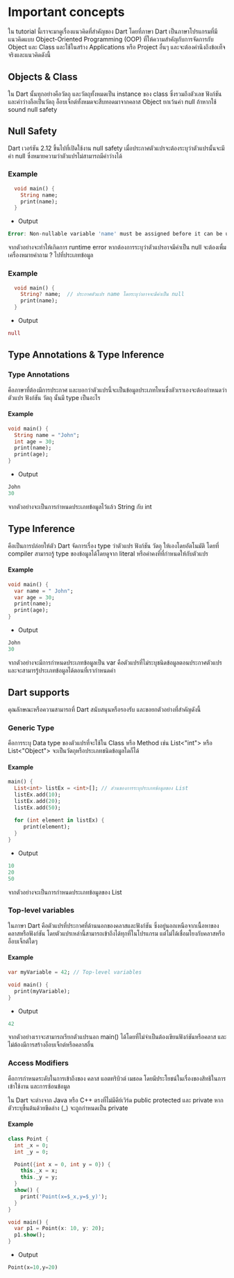 # Important concepts
ใน tutorial นี้เราจะมาดูเรื่องแนวคิดที่สำคัญของ Dart  โดยที่ภาษา Dart เป็นภาษาโปรแกรมที่มีแนวคิดแบบ Object-Oriented Programming (OOP) ที่ให้ความสำคัญกับการจัดการกับ Object และ Class และใช้ในสร้าง Applications หรือ Project อื่นๆ และจะต้องคำนึงถึงข้อเท็จจริงและแนวคิดดังนี้

## Objects & Class
ใน Dart นั้นทุกอย่างคือวัตถุ และวัตถุทั้งหมดเป็น instance ของ class ซึ่งรวมถึงตัวเลข ฟังก์ชัน และค่าว่างถือเป็นวัตถุ อ็อบเจ็กต์ทั้งหมดจะสืบทอดมาจากคลาส Object ยกเว้นค่า null ถ้าหากใช้ sound null safety

## Null Safety
Dart เวอร์ชัน 2.12 ขึ้นไปที่เปิดใช้งาน null safety เมื่อประกาศตัวแปรจะต้องระบุว่าตัวแปรนั้นจะมีค่า null ซึ่งหมายความว่าตัวแปรไม่สามารถมีค่าว่างได้ 
### Example  
```dart
  void main() {
    String name;  
    print(name);  
  }
```
- Output
  
``` dart
Error: Non-nullable variable 'name' must be assigned before it can be used.
```

จากตัวอย่างจะทำให้เกิดการ runtime error หากต้องการระบุว่าตัวแปรอาจมีค่าเป็น null จะต้องเพื่มเครื่องหมายคำถาม ? ไปที่ประเภทข้อมูล 

### Example 
```dart
  void main() {
    String? name;  // ประกาศตัวแปร name โดยระบุว่าอาจจะมีค่าเป็น null
    print(name);  
  }
```
- Output
  
``` dart
null
```

## Type Annotations & Type Inference
### Type Annotations
คือภาษาที่ต้องมีการประกาศ และบอกว่าตัวแปรนี้จะเป็นข้อมูลประเภทไหนซึ่งตัวเราเองจะต้องกำหนดว่าตัวแปร ฟังก์ชัน วัตถุ นั้นมี type เป็นอะไร 
#### Example 
```dart
void main() {
  String name = "John";
  int age = 30;
  print(name);
  print(age);
}
```
- Output
  
``` dart
John
30
```
จากตัวอย่างจะเป็นการกำหนดประเภทข้อมูลไว้แล้ว String กับ int  

## Type Inference
คือเป็นการปล่อยให้ตัว Dart จัดการเรื่อง type ว่าตัวแปร ฟังก์ชัน วัตถุ ให้เองโดยอัตโนมัติ
โดยที่ compiler สามารถรู้ type ของข้อมูลได้โดยดูจาก literal หรือค่าคงที่ที่กำหนดให้กับตัวแปร
#### Example 
```dart
void main() {
  var name = " John"; 
  var age = 30;
  print(name);
  print(age);
}
```
- Output
  
``` dart
John
30
```
จากตัวอย่างจะมีการกำหนดประเภทข้อมูลเป็น var คือตัวแปรที่ไม่ระบุชนิดข้อมูลตอนประกาศตัวแปร และจะสามารรู้ประเภทข้อมูลได้ตอนที่เรากำหนดค่า

## Dart supports
คุณลักษณะหรือความสามารถที่ Dart สนับสนุนหรือรองรับ และขอยกตัวอย่างที่สำคัญดังนี้
### Generic Type 
คือการระบุ Data type ของตัวแปรที่จะใช้ใน Class หรือ Method เช่น List<"int"> หรือ List<"Object"> จะเป็นวัตถุหรือประเภทชนิดข้อมูลใดก็ได้
#### Example 
```dart
main() { 
  List<int> listEx = <int>[]; // ส่วนของการระบุประเภทข้อมูลของ List
  listEx.add(10); 
  listEx.add(20); 
  listEx.add(50); 
    
  for (int element in listEx) { 
     print(element); 
  } 
}
```
- Output
  
``` dart
10
20
50
```
จากตัวอย่างจะเป็นการกำหนดประเภทข้อมูลของ List

### Top-level variables 
ในภาษา Dart คือตัวแปรที่ประกาศที่ด้านนอกของคลาสและฟังก์ชัน ซึ่งอยู่นอกเหนือจากเนื้อหาของคลาสหรือฟังก์ชัน โดยตัวแปรเหล่านี้สามารถเข้าถึงได้ทุกที่ในโปรแกรม แต่ไม่ได้เชื่อมโยงกับคลาสหรืออ็อบเจ็กต์ใดๆ
#### Example
```dart
var myVariable = 42; // Top-level variables 

void main() {
  print(myVariable);
}
```
- Output
  
```dart
42
```
จากตัวอย่างเราจะสามารถเรียกตัวแปรนอก main() ได้โดยที่ไม่จำเป็นต้องเขียนฟังก์ชันหรือคลาส และไม่ต้องมีการสร้างอ็อบเจ็กต์หรือคลาสอื่น 

### Access Modifiers 
คือการกำหนดระดับในการเข้าถึงของ คลาส แอตทริบิวต์ เมธอด โดยมีประโยชน์ในเรื่องของสิทธิในการเข้าใช้งาน และการซ้อนข้อมูล


ใน Dart จะต่างจาก Java หรือ C++ ตรงที่ไม่มีคีย์เวิร์ด public protected และ private หากตัวระบุขึ้นต้นด้วยขีดล่าง (_) จะถูกกำหนดเป็น private 
#### Example
```dart
class Point {
  int _x = 0;
  int _y = 0;

  Point({int x = 0, int y = 0}) {
    this._x = x;
    this._y = y;
  }
  show() {
    print('Point(x=$_x,y=$_y)');
  }
}

void main() {
  var p1 = Point(x: 10, y: 20);
  p1.show();
}
```

- Output
  
```dart
Point(x=10,y=20)
```


